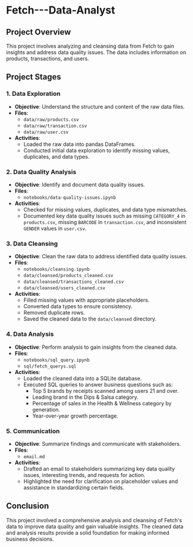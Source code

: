 # Fetch---Data-Analyst

## Project Overview
This project involves analyzing and cleansing data from Fetch to gain insights and address data quality issues. The data includes information on products, transactions, and users.

## Project Stages

### 1. Data Exploration
- **Objective**: Understand the structure and content of the raw data files.
- **Files**: 
  - `data/raw/products.csv`
  - `data/raw/transaction.csv`
  - `data/raw/user.csv`
- **Activities**:
  - Loaded the raw data into pandas DataFrames.
  - Conducted initial data exploration to identify missing values, duplicates, and data types.

### 2. Data Quality Analysis
- **Objective**: Identify and document data quality issues.
- **Files**: 
  - `notebooks/data-quality-issues.ipynb`
- **Activities**:
  - Checked for missing values, duplicates, and data type mismatches.
  - Documented key data quality issues such as missing `CATEGORY_4` in `products.csv`, missing `BARCODE` in `transaction.csv`, and inconsistent `GENDER` values in `user.csv`.

### 3. Data Cleansing
- **Objective**: Clean the raw data to address identified data quality issues.
- **Files**: 
  - `notebooks/cleansing.ipynb`
  - `data/cleansed/products_cleaned.csv`
  - `data/cleansed/transactions_cleaned.csv`
  - `data/cleansed/users_cleaned.csv`
- **Activities**:
  - Filled missing values with appropriate placeholders.
  - Converted data types to ensure consistency.
  - Removed duplicate rows.
  - Saved the cleaned data to the `data/cleansed` directory.

### 4. Data Analysis
- **Objective**: Perform analysis to gain insights from the cleaned data.
- **Files**: 
  - `notebooks/sql_query.ipynb`
  - `sql/fetch_querys.sql`
- **Activities**:
  - Loaded the cleaned data into a SQLite database.
  - Executed SQL queries to answer business questions such as:
    - Top 5 brands by receipts scanned among users 21 and over.
    - Leading brand in the Dips & Salsa category.
    - Percentage of sales in the Health & Wellness category by generation.
    - Year-over-year growth percentage.

### 5. Communication
- **Objective**: Summarize findings and communicate with stakeholders.
- **Files**: 
  - `email.md`
- **Activities**:
  - Drafted an email to stakeholders summarizing key data quality issues, interesting trends, and requests for action.
  - Highlighted the need for clarification on placeholder values and assistance in standardizing certain fields.

## Conclusion
This project involved a comprehensive analysis and cleansing of Fetch's data to improve data quality and gain valuable insights. The cleaned data and analysis results provide a solid foundation for making informed business decisions.


